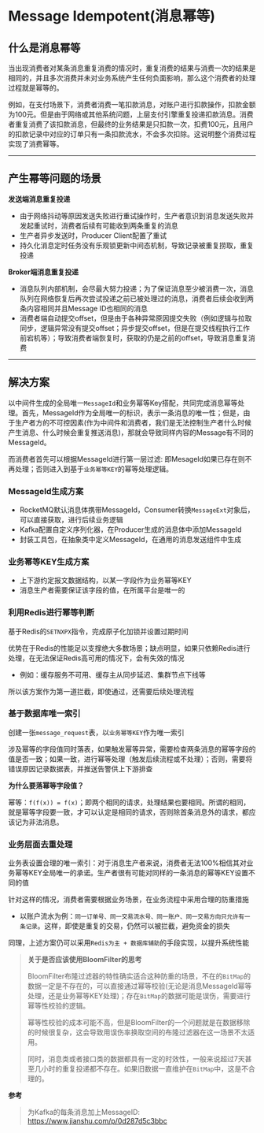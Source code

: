 # Message Idempotent(消息幂等)

## 什么是消息幂等

当出现消费者对某条消息重复消费的情况时，重复消费的结果与消费一次的结果是相同的，并且多次消费并未对业务系统产生任何负面影响，那么这个消费者的处理过程就是幂等的。

例如，在支付场景下，消费者消费一笔扣款消息，对账户进行扣款操作，扣款金额为100元。但是由于网络或其他系统问题，上层支付引擎重复投递扣款消息。消费者重复消费了该扣款消息，但最终的业务结果是只扣款一次，扣费100元，且用户的扣款记录中对应的订单只有一条扣款流水，不会多次扣除。这说明整个消费过程实现了消费幂等。

----

## 产生幂等问题的场景

**发送端消息重复投递**

- 由于网络抖动等原因发送失败进行重试操作时，生产者意识到消息发送失败并发起重试时，消费者后续有可能收到两条重复的消息
- 生产者异步发送时，Producer Client配置了重试
- 持久化消息定时任务没有乐观锁更新中间态机制，导致记录被重复捞取，重复投递

**Broker端消息重复投递**

- 消息队列内部机制，会尽最大努力投递；为了保证消息至少被消费一次，消息队列在网络恢复后再次尝试投递之前已被处理过的消息，消费者后续会收到两条内容相同并且Message ID也相同的消息
- 消费者端自动提交offset，但是由于各种异常原因提交失败（例如逻辑与拉取同步，逻辑异常没有提交offset；异步提交offset，但是在提交线程执行工作前宕机等）；导致消费者端恢复时，获取的仍是之前的offset，导致消息重复消费

----

## 解决方案

以中间件生成的全局唯一`MessageId`和业务幂等Key搭配，共同完成消息幂等处理。首先，MessageId作为全局唯一的标识，表示一条消息的唯一性；但是，由于生产者方的不可控因素(作为中间件和消费者，我们是无法控制生产者什么时候产生消息、什么时候会重复推送消息)，那就会导致同样内容的Message有不同的MessageId。

而消费者首先可以根据MessageId进行第一层过滤: 即MesageId如果已存在则不再处理；否则进入到基于`业务幂等KEY`的幂等处理逻辑。

### MessageId生成方案

- RocketMQ默认消息体携带MessageId，Consumer转换`MessageExt`对象后，可以直接获取，进行后续业务逻辑
- Kafka配置自定义序列化器，在Producer生成的消息体中添加MessageId
- 封装工具包，在抽象类中定义MessageId，在通用的消息发送组件中生成

### 业务幂等KEY生成方案

- 上下游约定报文数据结构，以某一字段作为业务幂等KEY
- 消息生产者需要保证该字段的值，在所属平台是唯一的

### 利用Redis进行幂等判断

基于Redis的`SETNXPX`指令，完成原子化加锁并设置过期时间


优势在于Redis的性能足以支撑绝大多数场景；缺点明显，如果只依赖Redis进行处理，在无法保证Redis高可用的情况下，会有失效的情况
- 例如：缓存服务不可用、缓存主从同步延迟、集群节点下线等

所以该方案作为第一道拦截，即使通过，还需要后续处理流程

### 基于数据库唯一索引

创建一张`message_request`表，以`业务幂等KEY`作为唯一索引

涉及幂等的字段值同时落表，如果触发幂等异常，需要检查两条消息的幂等字段的值是否一致；如果一致，进行幂等处理（触发后续流程或不处理）；否则，需要将错误原因记录数据表，并推送告警供上下游排查

**为什么要落幂等字段值？**

幂等：`f(f(x)) = f(x)`；即两个相同的请求，处理结果也要相同。所谓的相同，就是幂等字段要一致，才可以认定是相同的请求，否则除首条消息外的请求，都应该记为非法消息。

### 业务层面去重处理

业务表设置合理的唯一索引：对于消息生产者来说，消费者无法100%相信其对业务幂等KEY全局唯一的承诺。生产者很有可能对同样的一条消息的幂等KEY设置不同的值

针对这样的情况，消费者需要根据业务场景，在业务流程中采用合理的防重措施

- 以账户流水为例：`同一订单号、同一交易流水号、同一账户、同一交易方向只允许有一条记录`。这样，即使是重复的交易，仍然可以被拦截，避免资金的损失

同理，上述方案仍可以采用`Redis为主 + 数据库辅助`的手段实现，以提升系统性能

> **关于是否应该使用BloomFilter的思考**
>
> BloomFilter布隆过滤器的特性确实适合这种防重的场景，不在的`BitMap`的数据一定是不存在的，可以直接通过幂等校验(无论是消息MessageId幂等处理，还是业务幂等KEY处理)；存在`BitMap`的数据可能是误伤，需要进行幂等性校验的逻辑。
>
> 幂等性校验的成本可能不高，但是BloomFilter的一个问题就是在数据移除的时候很复杂，这会导致用误伤率换取空间的布隆过滤器在这一场景不太适用。
>
> 同时，消息类或者接口类的数据都具有一定的时效性，一般来说超过7天甚至几小时的重复投递都不存在。如果旧数据一直维护在`BitMap`中，这是不合理的。

**参考**

> 为Kafka的每条消息加上MessageID: https://www.jianshu.com/p/0d287d5c3bbc
